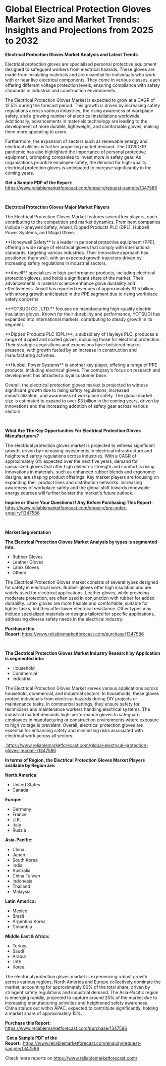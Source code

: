 <p><h1>Global Electrical Protection Gloves Market Size and Market Trends: Insights and Projections from 2025 to 2032</h1></p><p><strong>Electrical Protection Gloves Market Analysis and Latest Trends</strong></p>
<p><p>Electrical protection gloves are specialized personal protective equipment designed to safeguard workers from electrical hazards. These gloves are made from insulating materials and are essential for individuals who work with or near live electrical components. They come in various classes, each offering different voltage protection levels, ensuring compliance with safety standards in industrial and construction environments.</p><p>The Electrical Protection Gloves Market is expected to grow at a CAGR of 12.5% during the forecast period. This growth is driven by increasing safety regulations across various industries, the rising awareness of workplace safety, and a growing number of electrical installations worldwide. Additionally, advancements in materials technology are leading to the development of more durable, lightweight, and comfortable gloves, making them more appealing to users. </p><p>Furthermore, the expansion of sectors such as renewable energy and electrical utilities is further propelling market demand. The COVID-19 pandemic has also highlighted the importance of personal protective equipment, prompting companies to invest more in safety gear. As organizations prioritize employee safety, the demand for high-quality electrical protection gloves is anticipated to increase significantly in the coming years.</p></p>
<p><strong>Get a Sample PDF of the Report:&nbsp;</strong> <a href="https://www.reliablemarketforecast.com/enquiry/request-sample/1347586?utm_campaign=2866&utm_medium=2&utm_source=Github&utm_content=ia&utm_term=04042025&utm_id=electrical-protection-gloves">https://www.reliablemarketforecast.com/enquiry/request-sample/1347586</a></p>
<p>&nbsp;</p>
<p><strong>Electrical Protection Gloves Major Market Players</strong></p>
<p><p>The Electrical Protection Gloves Market features several key players, each contributing to the competition and market dynamics. Prominent companies include Honeywell Safety, Ansell, Dipped Products PLC (DPL), Hubbell Power Systems, and Magid Glove.</p><p>**Honeywell Safety** is a leader in personal protective equipment (PPE), offering a wide range of electrical gloves that comply with international standards, targeting various industries. Their innovative approach has positioned them well, with an expected growth trajectory driven by increasing safety regulations in industrial sectors.</p><p>**Ansell** specializes in high-performance products, including electrical protection gloves, and holds a significant share of the market. Their advancements in material science enhance glove durability and effectiveness. Ansell has reported revenues of approximately $1.5 billion, with strong growth anticipated in the PPE segment due to rising workplace safety concerns.</p><p>**YOTSUGI CO., LTD.** focuses on manufacturing high-quality electric insulation gloves. Known for their durability and performance, YOTSUGI has expanded into international markets, contributing to steady growth in its segment.</p><p>**Dipped Products PLC (DPL)**, a subsidiary of Hayleys PLC, produces a range of dipped and coated gloves, including those for electrical protection. Their strategic acquisitions and expansions have bolstered market presence, with growth fueled by an increase in construction and manufacturing activities.</p><p>**Hubbell Power Systems** is another key player, offering a range of PPE products, including electrical gloves. The company's focus on research and development has attracted a loyal customer base.</p><p>Overall, the electrical protection gloves market is projected to witness significant growth due to rising safety regulations, increased industrialization, and awareness of workplace safety. The global market size is estimated to expand to over $3 billion in the coming years, driven by innovations and the increasing adoption of safety gear across various sectors.</p></p>
<p>&nbsp;</p>
<p><strong>What Are The Key Opportunities For Electrical Protection Gloves Manufacturers?</strong></p>
<p><p>The electrical protection gloves market is projected to witness significant growth, driven by increasing investments in electrical infrastructure and heightened safety regulations across industries. With a CAGR of approximately 6% expected over the next five years, demand for specialized gloves that offer high dielectric strength and comfort is rising. Innovations in materials, such as enhanced rubber blends and ergonomic designs, are shaping product offerings. Key market players are focusing on expanding their product lines and distribution networks. Increasing awareness of workplace safety and the global shift towards renewable energy sources will further bolster the market's future outlook.</p></p>
<p><strong>Inquire or Share Your Questions If Any Before Purchasing This Report:</strong> <a href="https://www.reliablemarketforecast.com/enquiry/pre-order-enquiry/1347586?utm_campaign=2866&utm_medium=2&utm_source=Github&utm_content=ia&utm_term=04042025&utm_id=electrical-protection-gloves">https://www.reliablemarketforecast.com/enquiry/pre-order-enquiry/1347586</a></p>
<p>&nbsp;</p>
<p><strong>Market Segmentation</strong></p>
<p><strong>The Electrical Protection Gloves Market Analysis by types is segmented into:</strong></p>
<p><ul><li>Rubber Gloves</li><li>Leather Gloves</li><li>Latex Gloves</li><li>Others</li></ul></p>
<p><p>The Electrical Protection Gloves market consists of several types designed for safety in electrical work. Rubber gloves offer high insulation and are widely used for electrical applications. Leather gloves, while providing moderate protection, are often used in conjunction with rubber for added durability. Latex gloves are more flexible and comfortable, suitable for lighter tasks, but they offer lower electrical resistance. Other types may include specialized materials or designs tailored for specific applications, addressing diverse safety needs in the electrical industry.</p></p>
<p><strong>Purchase this Report:&nbsp;</strong><a href="https://www.reliablemarketforecast.com/purchase/1347586?utm_campaign=2866&utm_medium=2&utm_source=Github&utm_content=ia&utm_term=04042025&utm_id=electrical-protection-gloves">https://www.reliablemarketforecast.com/purchase/1347586</a></p>
<p>&nbsp;</p>
<p><strong>The Electrical Protection Gloves Market Industry Research by Application is segmented into:</strong></p>
<p><ul><li>Household</li><li>Commercial</li><li>Industrial</li></ul></p>
<p><p>The Electrical Protection Gloves Market serves various applications across household, commercial, and industrial sectors. In households, these gloves protect individuals from electrical hazards during DIY projects or maintenance tasks. In commercial settings, they ensure safety for technicians and maintenance workers handling electrical systems. The industrial market demands high-performance gloves to safeguard employees in manufacturing or construction environments where exposure to high voltage is prevalent. Overall, electrical protection gloves are essential for enhancing safety and minimizing risks associated with electrical work across all sectors.</p></p>
<p><a href="https://www.reliablemarketforecast.com/global-electrical-protection-gloves-market-r1347586?utm_campaign=2866&utm_medium=2&utm_source=Github&utm_content=ia&utm_term=04042025&utm_id=electrical-protection-gloves">&nbsp;https://www.reliablemarketforecast.com/global-electrical-protection-gloves-market-r1347586</a></p>
<p><strong>In terms of Region, the Electrical Protection Gloves Market Players available by Region are:</strong></p>
<p>
    <p> <strong> North America: </strong>
        <ul>
            <li>United States</li>
            <li>Canada</li>
        </ul>
        </p> 
    <p> <strong> Europe: </strong>
        <ul>
            <li>Germany</li>
            <li>France</li>
            <li>U.K.</li>
            <li>Italy</li>
            <li>Russia</li>
        </ul>
        </p> 
    <p> <strong> Asia-Pacific: </strong>
        <ul>
            <li>China</li>
            <li>Japan</li>
            <li>South Korea</li>
            <li>India</li>
            <li>Australia</li>
            <li>China Taiwan</li>
            <li>Indonesia</li>
            <li>Thailand</li>
            <li>Malaysia</li>
        </ul>
        </p> 
    <p> <strong> Latin America: </strong>
        <ul>
            <li>Mexico</li>
            <li>Brazil</li>
            <li>Argentina Korea</li>
            <li>Colombia</li>
        </ul>
        </p> 
    <p> <strong> Middle East & Africa: </strong>
        <ul>
            <li>Turkey</li>
            <li>Saudi</li>
            <li>Arabia</li>
            <li>UAE</li>
            <li>Korea</li>
        </ul>
    </p>
    </p>
<p><p>The electrical protection gloves market is experiencing robust growth across various regions. North America and Europe collectively dominate the market, accounting for approximately 60% of the total share, driven by stringent safety regulations and industrial demand. The Asia-Pacific region is emerging rapidly, projected to capture around 25% of the market due to increasing manufacturing activities and heightened safety awareness. China stands out within APAC, expected to contribute significantly, holding a market share of approximately 15%.</p></p>
<p><strong>Purchase this Report: </strong><a href="https://www.reliablemarketforecast.com/purchase/1347586?utm_campaign=2866&utm_medium=2&utm_source=Github&utm_content=ia&utm_term=04042025&utm_id=electrical-protection-gloves">https://www.reliablemarketforecast.com/purchase/1347586</a></p>
<p>&nbsp;<strong>Get a Sample PDF of the Report:&nbsp;&nbsp;</strong><a href="https://www.reliablemarketforecast.com/enquiry/request-sample/1347586?utm_campaign=2866&utm_medium=2&utm_source=Github&utm_content=ia&utm_term=04042025&utm_id=electrical-protection-gloves">https://www.reliablemarketforecast.com/enquiry/request-sample/1347586</a></p>
<p><strong></strong></p>
<p>Check more reports on <a href="https://www.reliablemarketforecast.com/?utm_campaign=2866&utm_medium=2&utm_source=Github&utm_content=ia&utm_term=04042025&utm_id=electrical-protection-gloves">https://www.reliablemarketforecast.com/</a></p>